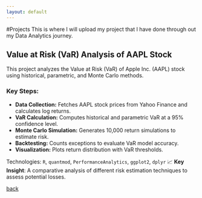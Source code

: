 ```yaml
---
layout: default
---
```

#Projects
This is where I will upload my project that I have done through out my Data Analytics journey.

## Value at Risk (VaR) Analysis of AAPL Stock
This project analyzes the Value at Risk (VaR) of Apple Inc. (AAPL) stock using historical, parametric, and Monte Carlo methods. 

### Key Steps:
- **Data Collection:** Fetches AAPL stock prices from Yahoo Finance and calculates log returns.
- **VaR Calculation:** Computes historical and parametric VaR at a 95% confidence level.
- **Monte Carlo Simulation:** Generates 10,000 return simulations to estimate risk.
- **Backtesting:** Counts exceptions to evaluate VaR model accuracy.
- **Visualization:** Plots return distribution with VaR thresholds.

Technologies: `R`, `quantmod`, `PerformanceAnalytics`, `ggplot2`, `dplyr`
📈 **Key Insight**: A comparative analysis of different risk estimation techniques to assess potential losses.

[back](./)
